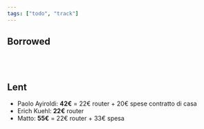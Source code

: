 ```yaml
---
tags: ["todo", "track"]
---
```

## Borrowed

<br>
<br>

## Lent

- Paolo Ayiroldi: **42€** = 22€ router + 20€ spese contratto di casa
- Erich Kuehl: **22€** router
- Matto: **55€** = 22€ router + 33€ spesa